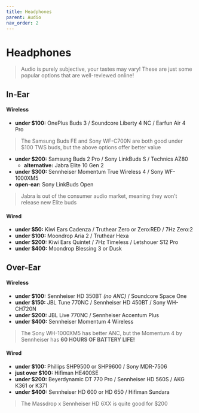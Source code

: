 ```yaml
---
title: Headphones
parent: Audio
nav_order: 2
---
```

# Headphones

> Audio is purely subjective, your tastes may vary! These are just some popular options that are well-reviewed online!

## In-Ear

#### Wireless

- **under $100:** OnePlus Buds 3 / Soundcore Liberty 4 NC / Earfun Air 4 Pro

> The Samsung Buds FE and Sony WF-C700N are both good under $100 TWS buds, but the above options offer better value

- **under $200:** Samsung Buds 2 Pro / Sony LinkBuds S / Technics AZ80
	- **alternative:** Jabra Elite 10 Gen 2
- **under $300:** Sennheiser Momentum True Wireless 4 / Sony WF-1000XM5
- **open-ear:** Sony LinkBuds Open

> Jabra is out of the consumer audio market, meaning they won’t release new Elite buds

#### Wired

- **under $50:** Kiwi Ears Cadenza / Truthear Zero or Zero:RED / 7Hz Zero:2
- **under $100:** Moondrop Aria 2 / Truthear Hexa
- **under $200:** Kiwi Ears Quintet / 7Hz Timeless / Letshouer S12 Pro
- **under $400:** Moondrop Blessing 3 or Dusk

## Over-Ear

#### Wireless

- **under $100:** Sennheiser HD 350BT *(no ANC)* / Soundcore Space One
- **under $150:** JBL Tune 770NC / Sennheiser HD 450BT / Sony WH-CH720N
- **under $200:** JBL Live 770NC / Sennheiser Accentum Plus
- **under $400:** Sennheiser Momentum 4 Wireless

> The Sony WH-1000XM5 has better ANC, but the Momentum 4 by Sennheiser has **60 HOURS OF BATTERY LIFE!**

#### Wired

- **under $100:** Phillips SHP9500 or SHP9600 / Sony MDR-7506
- **just over $100:** Hifiman HE400SE
- **under $200:** Beyerdynamic DT 770 Pro / Sennheiser HD 560S / AKG K361 or K371
- **under $400:** Sennheiser HD 600 or HD 650 / Hifiman Sundara

> The Massdrop x Sennheiser HD 6XX is quite good for $200